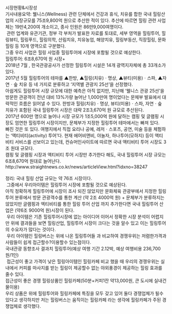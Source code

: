 <html>
<head>
<meta http-equiv="Content-Type" content="text/html; charset=euc-kr" />
<title>페이지 제목</title>
</head>

<body>
시장현황&amp;시장성<br />
기사내용요약: 웰니스(Wellness) 관련 단체에서 건강과 휴식, 치유를 합한 국내 힐링산업의 시장규모를 75조9,800억 원으로 추산한 적이 있다. 추산에 따르면 힐링 관련 사업체는 19만4,200여 개소이고, 종사 인원은 86만9,000여명이다.<br />
&nbsp;관련 업계와 유관기관, 정부 각 부처가 발표한 자료를 토대로, 세부 영역을 힐링투어, 힐링뷰티, 힐링푸드, 힐링의학, 산림치유, 치유농업, 해양치유, 힐링부동산, 직장힐링, 문화힐링 등 10개 영역으로 구분했다.<br />
그중 우리 사업은 힐링 사업중 힐링투어에 시장에 포함될 것으로 예상한다.<br />
힐링투어: 6조8,670억 원 시장+<br />
2018년 7월 , 한국관광공사가 선정한 힐링투어 시설은 14개 광역지자체에 총 33개소가 있다.<br />
2017년 5월 힐링투어의 테마를 ▲한방, ▲힐링(치유)ㆍ명상, ▲뷰티(미용)ㆍ스파, ▲자연ㆍ숲 치유 등 네 가지로 분류하고 ‘지역별 관광지 25선’을 선정했다.<br />
아쉽게도 힐링투어 시장 규모에 대한 예측은 아직 없지만, 지난해 ‘웰니스 관광 25선’을 방문한 관광객이 전년 대비 13%가량 늘어난 1,000만여 명이었다는 문체부 발표에서 대략적인 흐름은 읽어낼 수 있다. 한방과 힐링(치유)ㆍ명상, 뷰티(미용)ㆍ스파, 자연ㆍ숲 치유가 포함된 국내 힐링투어 시장은 대략 2조3,670억 원 규모로 추산된다.<br />
2017년 600만 명으로 늘어나 시장 규모가 1조5,000억 원에 달하는 캠핑 및 글램핑 시장도 엄연한 힐링투어 시장이지만, 문체부가 지정한 힐링투어 테마에서는 빠져 있다.<br />
빠진 것은 또 있다. 여행지에서 직접 요리나 공예, 레저ㆍ스포츠, 공연, 미술 등을 체험하는 ‘액티비티(activity) 투어’다. 현재 에어비앤비, 야놀자, 하나투어(모하지) 등이 액티비티 서비스를 선보이고 있는데, 컨슈머인사이트에 따르면 국내 액티비티 투어 시장도 3조 원대 규모다.<br />
캠핑 및 글램핑 시장과 액티비티 투어 시장만 추가한다 해도, 국내 힐링투어 시장 규모는 6조8,670억 원대로 늘어난다.<br />
http://www.straightnews.co.kr/news/articleView.html?idxno=38247<br />
<br />
정리: 국내 힐링 산업 규모는 약 76조 시장이다.<br />
&nbsp;그중에서 우리아이템은 힐링투어 시장에 포함될 것으로 예상된다.<br />
아직 정확하게 힐링투어에 시장이 조사 되진 않았지만 문화체육 관광부에서 지정한 힐링투어 분류에서 방문 관광객수를 통한 계산 (약 2조 4000억 원) + 문체부가 분류하지는 않았지만 글램핑과 엑티비티를 통한 힐링 투어 산업 까지 추가한다면 국내 힐링투어 산업은 (약6조 9000억 원)시장이 된다.<br />
&nbsp;우리 아이템은 기존 힐링투어시장에 없는 아이디어 이어서 정확한 시장 분석이 어렵지만 위에 결과들을 보면 힐링산업, 힐링투어 시장이 크다는 것을 알수 있고 이는 힐링투어의 수요자가 많다는 것이다.<br />
&nbsp;우리 아이템인 힐링버스는 위에 나온 힐링투어들 과 비교하여 경쟁우위는 저렴한가격과 사람들이 쉽게 접근할수?이용할수 있는점이다.<br />
국내관광 동향조사 결과치 힐링투어(예상 여행 기간 2.12박, 예상 여행비용 236,700원/1인)<br />
&nbsp;접근성이 좋고 가격이 낮은 힐링아이템인 힐링카페 비교 했을 때 우리의 경쟁우위는 실내에서 커피를 마사지를 받는 힐링이 제공할수 없는 야외풍경이 제공하는 힐링 효과를 줄수 있다.<br />
접근성이 좋은 경쟁 힐링상품인 힐링카페(50분+커피1잔 약13,000원, 큰 도시에 실내건물이용)<br />
우리 상품은 위에 힐링투어와 힐링카페에 특징을 모두 갖고 있어 둘다 경쟁업체가 될수 있다고 생각하지만 저는 힐링버스는 움직이는 힐링카페 라는 생각에 힐링카페가 주된 경쟁업체로 생각했다.<br />
<br />
</body>
</html>
